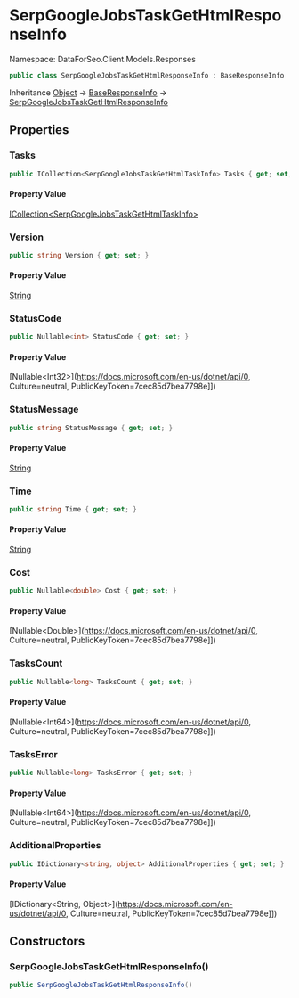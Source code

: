 # SerpGoogleJobsTaskGetHtmlResponseInfo

Namespace: DataForSeo.Client.Models.Responses

```csharp
public class SerpGoogleJobsTaskGetHtmlResponseInfo : BaseResponseInfo
```

Inheritance [Object](https://docs.microsoft.com/en-us/dotnet/api/Object) → [BaseResponseInfo](./BaseResponseInfo.md) → [SerpGoogleJobsTaskGetHtmlResponseInfo](./SerpGoogleJobsTaskGetHtmlResponseInfo.md)

## Properties

### **Tasks**

```csharp
public ICollection<SerpGoogleJobsTaskGetHtmlTaskInfo> Tasks { get; set; }
```

#### Property Value

[ICollection&lt;SerpGoogleJobsTaskGetHtmlTaskInfo&gt;](./SerpGoogleJobsTaskGetHtmlTaskInfo.md)<br>

### **Version**

```csharp
public string Version { get; set; }
```

#### Property Value

[String](https://docs.microsoft.com/en-us/dotnet/api/String)<br>

### **StatusCode**

```csharp
public Nullable<int> StatusCode { get; set; }
```

#### Property Value

[Nullable&lt;Int32&gt;](https://docs.microsoft.com/en-us/dotnet/api/0, Culture=neutral, PublicKeyToken=7cec85d7bea7798e]])<br>

### **StatusMessage**

```csharp
public string StatusMessage { get; set; }
```

#### Property Value

[String](https://docs.microsoft.com/en-us/dotnet/api/String)<br>

### **Time**

```csharp
public string Time { get; set; }
```

#### Property Value

[String](https://docs.microsoft.com/en-us/dotnet/api/String)<br>

### **Cost**

```csharp
public Nullable<double> Cost { get; set; }
```

#### Property Value

[Nullable&lt;Double&gt;](https://docs.microsoft.com/en-us/dotnet/api/0, Culture=neutral, PublicKeyToken=7cec85d7bea7798e]])<br>

### **TasksCount**

```csharp
public Nullable<long> TasksCount { get; set; }
```

#### Property Value

[Nullable&lt;Int64&gt;](https://docs.microsoft.com/en-us/dotnet/api/0, Culture=neutral, PublicKeyToken=7cec85d7bea7798e]])<br>

### **TasksError**

```csharp
public Nullable<long> TasksError { get; set; }
```

#### Property Value

[Nullable&lt;Int64&gt;](https://docs.microsoft.com/en-us/dotnet/api/0, Culture=neutral, PublicKeyToken=7cec85d7bea7798e]])<br>

### **AdditionalProperties**

```csharp
public IDictionary<string, object> AdditionalProperties { get; set; }
```

#### Property Value

[IDictionary&lt;String, Object&gt;](https://docs.microsoft.com/en-us/dotnet/api/0, Culture=neutral, PublicKeyToken=7cec85d7bea7798e]])<br>

## Constructors

### **SerpGoogleJobsTaskGetHtmlResponseInfo()**

```csharp
public SerpGoogleJobsTaskGetHtmlResponseInfo()
```
